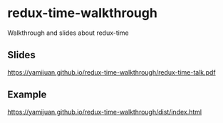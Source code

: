 # redux-time-walkthrough
Walkthrough and slides about redux-time

## Slides
https://yamijuan.github.io/redux-time-walkthrough/redux-time-talk.pdf

## Example
https://yamijuan.github.io/redux-time-walkthrough/dist/index.html
